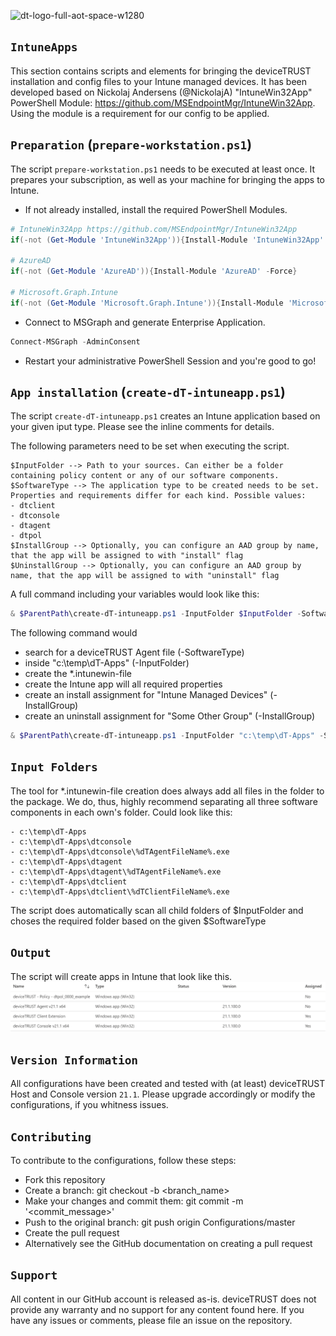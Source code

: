 ![dt-logo-full-aot-space-w1280](https://user-images.githubusercontent.com/83282694/116271495-5219b100-a780-11eb-9e1a-f929d2e3cbdc.png)
## `IntuneApps`
This section contains scripts and elements for bringing the deviceTRUST installation and config files to your Intune managed devices. It has been developed based on Nickolaj Andersens (@NickolajA)  "IntuneWin32App" PowerShell Module: https://github.com/MSEndpointMgr/IntuneWin32App. Using the module is a requirement for our config to be applied.

## `Preparation` (`prepare-workstation.ps1`)
The script `prepare-workstation.ps1` needs to be executed at least once. It prepares your subscription, as well as your machine for bringing the apps to Intune.

- If not already installed, install the required PowerShell Modules.
```PowerShell
# IntuneWin32App https://github.com/MSEndpointMgr/IntuneWin32App
if(-not (Get-Module 'IntuneWin32App')){Install-Module 'IntuneWin32App' -Force}

# AzureAD
if(-not (Get-Module 'AzureAD')){Install-Module 'AzureAD' -Force}

# Microsoft.Graph.Intune
if(-not (Get-Module 'Microsoft.Graph.Intune')){Install-Module 'Microsoft.Graph.Intune' -Force}
```

- Connect to MSGraph and generate Enterprise Application.
```PowerShell
Connect-MSGraph -AdminConsent
```

- Restart your administrative PowerShell Session and you're good to go!

## `App installation` (`create-dT-intuneapp.ps1`)
The script `create-dT-intuneapp.ps1` creates an Intune application based on your given iput type. Please see the inline comments for details. 

The following parameters need to be set when executing the script. 
```
$InputFolder --> Path to your sources. Can either be a folder containing policy content or any of our software components.
$SoftwareType --> The application type to be created needs to be set. Properties and requirements differ for each kind. Possible values:
- dtclient
- dtconsole
- dtagent
- dtpol
$InstallGroup --> Optionally, you can configure an AAD group by name, that the app will be assigned to with "install" flag
$UninstallGroup --> Optionally, you can configure an AAD group by name, that the app will be assigned to with "uninstall" flag
```
A full command including your variables would look like this:
```PowerShell
& $ParentPath\create-dT-intuneapp.ps1 -InputFolder $InputFolder -SoftwareType $SoftwareType -InstallGroup $InstallGroup -UninstallGroup $UninstallGroup
```
The following command would
- search for a deviceTRUST Agent file (-SoftwareType)
- inside "c:\temp\dT-Apps" (-InputFolder)
- create the *.intunewin-file
- create the Intune app will all required properties
- create an install assignment for "Intune Managed Devices" (-InstallGroup)
- create an uninstall assignment for "Some Other Group" (-InstallGroup)
```PowerShell
& $ParentPath\create-dT-intuneapp.ps1 -InputFolder "c:\temp\dT-Apps" -SoftwareType dtagent -InstallGroup "Intune Managed Devices" -UninstallGroup "Some Other Group" 
```
## `Input Folders`
The tool for *.intunewin-file creation does always add all files in the folder to the package. We do, thus, highly recommend separating all three software components in each own's folder. Could look like this:
```
- c:\temp\dT-Apps
- c:\temp\dT-Apps\dtconsole
- c:\temp\dT-Apps\dtconsole\%dTAgentFileName%.exe
- c:\temp\dT-Apps\dtagent
- c:\temp\dT-Apps\dtagent\%dTAgentFileName%.exe
- c:\temp\dT-Apps\dtclient
- c:\temp\dT-Apps\dtclient\%dTClientFileName%.exe
```
The script does automatically scan all child folders of $InputFolder and choses the required folder based on the given $SoftwareType

## `Output`
The script will create apps in Intune that look like this.
![intune_apps.png](../sources/screenshots/intune_apps.png)

## `Version Information`
All configurations have been created and tested with (at least) deviceTRUST Host and Console version `21.1`. Please upgrade accordingly or modify the configurations, if you whitness issues. 

## `Contributing`
To contribute to the configurations, follow these steps:

- Fork this repository
- Create a branch: git checkout -b <branch_name>
- Make your changes and commit them: git commit -m '<commit_message>'
- Push to the original branch: git push origin Configurations/master
- Create the pull request
- Alternatively see the GitHub documentation on creating a pull request

## `Support`
All content in our GitHub account is released as-is. deviceTRUST does not provide any warranty and no support for any content found here. If you have any issues or comments, please file an issue on the repository.
